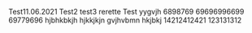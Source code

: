 Test11.06.2021
Test2
test3
rerette
Test
yygvjh
6898769
69696996699
69779696
hjbhkbkjh
hjkkjkjn
gvjhvbmn
hkjbkj
14212412421
123131312
